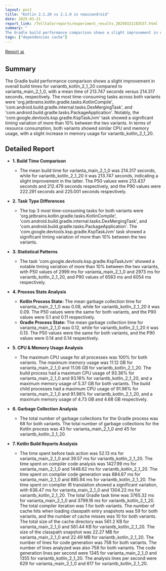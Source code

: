```yaml
---
layout: post
title: "Kotlin 2.1.20 vs 2.1.0 in nowinandroid"
date: 2025-03-21
report_link: /Telltale/reports/experiment_results_20250321183537.html
summary: " 
The Gradle build performance comparison shows a slight improvement in overall build times for variantb_kotlin_2_1_20 compared to varianta_main_2_1_0, with a mean time of 213.747 seconds versus 214.317 seconds, respectively. The most time-consuming tasks across both variants were 'org.jetbrains.kotlin.gradle.tasks.KotlinCompile', 'com.android.build.gradle.internal.tasks.DexMergingTask', and 'com.android.build.gradle.tasks.PackageApplication'. Notably, the 'com.google.devtools.ksp.gradle.KspTaskJvm' task showed a significant timing variation of more than 10% between the two variants. In terms of resource consumption, both variants showed similar CPU and memory usage, with a slight increase in memory usage for variantb_kotlin_2_1_20."
tags: ["dependencies cache"]
---
```

[Report 📊](../../reports/experiment_results_20250321183537.html)
## Summary
The Gradle build performance comparison shows a slight improvement in overall build times for variantb_kotlin_2_1_20 compared to varianta_main_2_1_0, with a mean time of 213.747 seconds versus 214.317 seconds, respectively. The most time-consuming tasks across both variants were 'org.jetbrains.kotlin.gradle.tasks.KotlinCompile', 'com.android.build.gradle.internal.tasks.DexMergingTask', and 'com.android.build.gradle.tasks.PackageApplication'. Notably, the 'com.google.devtools.ksp.gradle.KspTaskJvm' task showed a significant timing variation of more than 10% between the two variants. In terms of resource consumption, both variants showed similar CPU and memory usage, with a slight increase in memory usage for variantb_kotlin_2_1_20.

## Detailed Report

- **1. Build Time Comparison**
  - The mean build time for varianta_main_2_1_0 was 214.317 seconds, while for variantb_kotlin_2_1_20 it was 213.747 seconds, indicating a slight improvement in the latter. The P50 values were 213.437 seconds and 212.479 seconds respectively, and the P90 values were 222.291 seconds and 225.001 seconds respectively.

- **2. Task Type Differences**
  - The top 3 most time-consuming tasks for both variants were 'org.jetbrains.kotlin.gradle.tasks.KotlinCompile', 'com.android.build.gradle.internal.tasks.DexMergingTask', and 'com.android.build.gradle.tasks.PackageApplication'. The 'com.google.devtools.ksp.gradle.KspTaskJvm' task showed a significant timing variation of more than 10% between the two variants.

- **3. Statistical Patterns**
  - The task 'com.google.devtools.ksp.gradle.KspTaskJvm' showed a notable timing variation of more than 10% between the two variants, with P50 values of 2999 ms for varianta_main_2_1_0 and 2973 ms for variantb_kotlin_2_1_20, and P90 values of 6583 ms and 6054 ms respectively.

- **4. Process State Analysis**
  - **Kotlin Process State:** The mean garbage collection time for varianta_main_2_1_0 was 0.08, while for variantb_kotlin_2_1_20 it was 0.09. The P50 values were the same for both variants, and the P90 values were 0.1 and 0.11 respectively.
  - **Gradle Process State:** The mean garbage collection time for varianta_main_2_1_0 was 0.12, while for variantb_kotlin_2_1_20 it was 0.13. The P50 values were the same for both variants, and the P90 values were 0.14 and 0.14 respectively.

- **5. CPU & Memory Usage Analysis**
  - The maximum CPU usage for all processes was 100% for both variants. The maximum memory usage was 11.12 GB for varianta_main_2_1_0 and 11.06 GB for variantb_kotlin_2_1_20. The build process had a maximum CPU usage of 93.36% for varianta_main_2_1_0 and 93.18% for variantb_kotlin_2_1_20, and a maximum memory usage of 5.37 GB for both variants. The build child processes had a maximum CPU usage of 91.96% for varianta_main_2_1_0 and 91.98% for variantb_kotlin_2_1_20, and a maximum memory usage of 4.73 GB and 4.68 GB respectively.

- **6. Garbage Collection Analysis**
  - The total number of garbage collections for the Gradle process was 68 for both variants. The total number of garbage collections for the Kotlin process was 43 for varianta_main_2_1_0 and 45 for variantb_kotlin_2_1_20.

- **7. Kotlin Build Reports Analysis**
  - The time spent before task action was 52.13 ms for varianta_main_2_1_0 and 39.57 ms for variantb_kotlin_2_1_20. The time spent on compiler code analysis was 1427.99 ms for varianta_main_2_1_0 and 1448.62 ms for variantb_kotlin_2_1_20. The time spent on compiler code generation was 884.67 ms for varianta_main_2_1_0 and 885.94 ms for variantb_kotlin_2_1_20. The time spent on compiler IR translation showed a significant variation, with 636.47 ms for varianta_main_2_1_0 and 1304.22 ms for variantb_kotlin_2_1_20. The total Gradle task time was 3765.32 ms for varianta_main_2_1_0 and 3799.16 ms for variantb_kotlin_2_1_20. The total compiler iteration was 1 for both variants. The number of cache hits when loading classpath entry snapshots was 59 for both variants, and the number of cache misses was 10 for both variants. The total size of the cache directory was 561.2 KB for varianta_main_2_1_0 and 561.44 KB for variantb_kotlin_2_1_20. The size of the classpath snapshot was 22.27 MB for varianta_main_2_1_0 and 22.49 MB for variantb_kotlin_2_1_20. The number of lines for code generation was 758 for both variants. The number of lines analyzed was also 758 for both variants. The code generation lines per second were 1345 for varianta_main_2_1_0 and 1355 for variantb_kotlin_2_1_20. The analysis lines per second were 629 for varianta_main_2_1_0 and 617 for variantb_kotlin_2_1_20.
